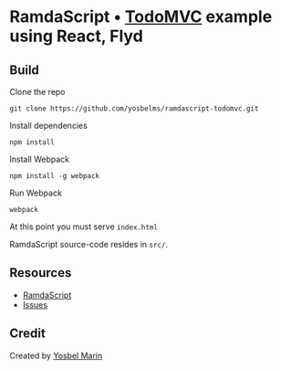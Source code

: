 # RamdaScript • [TodoMVC](http://todomvc.com) example using React, Flyd

## Build

Clone the repo
```shell
git clone https://github.com/yosbelms/ramdascript-todomvc.git
```

Install dependencies
```shell
npm install
```

Install Webpack
```shell
npm install -g webpack
```

Run Webpack
```shell
webpack
```

At this point you must serve `index.html`

RamdaScript source-code resides in `src/`.

## Resources

- [RamdaScript](https://github.com/yosbelms/ramdascript)
- [Issues](https://github.com/yosbelms/ramdascript/issues)

## Credit

Created by [Yosbel Marin](http://github.com/yosbelms)
